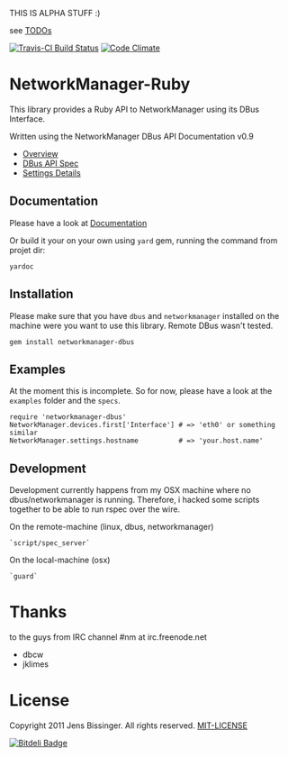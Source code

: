 THIS IS ALPHA STUFF :)

see [TODOs](TODO.md)

[![Travis-CI Build Status](https://secure.travis-ci.org/dpree/networkmanager-dbus.png)](https://secure.travis-ci.org/dpree/networkmanager-dbus)
[![Code Climate](https://codeclimate.com/badge.png)](https://codeclimate.com/github/dpree/networkmanager-dbus)

# NetworkManager-Ruby

This library provides a Ruby API to NetworkManager using its DBus Interface.

Written using the NetworkManager DBus API Documentation v0.9

  * [Overview](http://projects.gnome.org/NetworkManager/developers/api/09/index.html)
  * [DBus API Spec](http://projects.gnome.org/NetworkManager/developers/api/09/spec.html)
  * [Settings Details](http://projects.gnome.org/NetworkManager/developers/api/09/ref-settings.html)

## Documentation

Please have a look at [Documentation](http://rubydoc.info/github/dpree/networkmanager-dbus)

Or build it your on your own using `yard` gem, running the command from projet dir:

    yardoc

## Installation

Please make sure that you have `dbus` and `networkmanager` installed on the machine
were you want to use this library. Remote DBus wasn't tested.

    gem install networkmanager-dbus

## Examples

At the moment this is incomplete. So for now,
please have a look at the `examples` folder and the `specs`.

    require 'networkmanager-dbus'
    NetworkManager.devices.first['Interface'] # => 'eth0' or something similar
    NetworkManager.settings.hostname          # => 'your.host.name'

## Development

Development currently happens from my OSX machine where no dbus/networkmanager
is running. Therefore, i hacked some scripts together to be able to run rspec
over the wire.

On the remote-machine (linux, dbus, networkmanager)

    `script/spec_server`
    
On the local-machine (osx)

    `guard`

# Thanks

to the guys from IRC channel #nm at irc.freenode.net

   * dbcw
   * jklimes

# License

Copyright 2011 Jens Bissinger. All rights reserved. [MIT-LICENSE](MIT-LICENSE)


[![Bitdeli Badge](https://d2weczhvl823v0.cloudfront.net/dpree/networkmanager-dbus/trend.png)](https://bitdeli.com/free "Bitdeli Badge")

